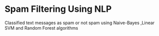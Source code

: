 # Spam Filtering Using NLP
Classified text messages as spam or not spam using Naive-Bayes ,Linear SVM and Random Forest algorithms
